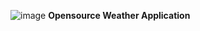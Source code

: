 ![image](https://github.com/user-attachments/assets/dc5bc0e3-7cfd-4045-991f-dea4a6574690)
**Opensource Weather Application**
